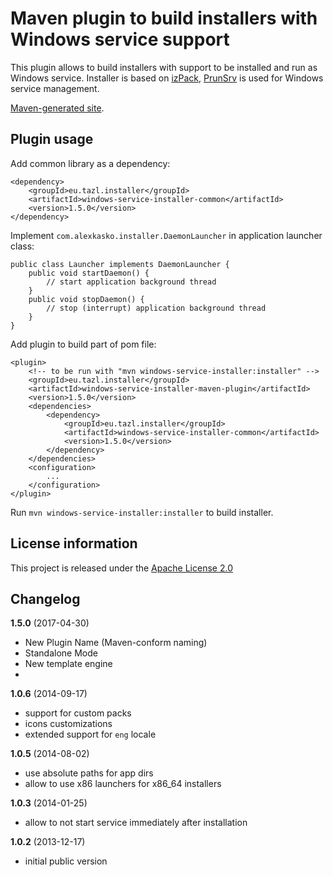 Maven plugin to build installers with Windows service support
=============================================================

This plugin allows to build installers with support to be installed and run as Windows service.
Installer is based on [izPack](http://izpack.org/), [PrunSrv](http://commons.apache.org/proper/commons-daemon/procrun.html)
is used for Windows service management.

[Maven-generated site](http://alexkasko.github.com/windows-service-installer/plugin).

Plugin usage
------------

Add common library as a dependency:

    <dependency>
        <groupId>eu.tazl.installer</groupId>
        <artifactId>windows-service-installer-common</artifactId>
        <version>1.5.0</version>
    </dependency>

Implement `com.alexkasko.installer.DaemonLauncher` in application launcher class:

    public class Launcher implements DaemonLauncher {
        public void startDaemon() {
            // start application background thread
        }
        public void stopDaemon() {
            // stop (interrupt) application background thread
        }
    }

Add plugin to build part of pom file:

    <plugin>
        <!-- to be run with "mvn windows-service-installer:installer" -->
        <groupId>eu.tazl.installer</groupId>
        <artifactId>windows-service-installer-maven-plugin</artifactId>
        <version>1.5.0</version>
        <dependencies>
            <dependency>
                <groupId>eu.tazl.installer</groupId>
                <artifactId>windows-service-installer-common</artifactId>
                <version>1.5.0</version>
            </dependency>
        </dependencies>
        <configuration>
            ...
        </configuration>
    </plugin>

Run `mvn windows-service-installer:installer` to build installer.

License information
-------------------

This project is released under the [Apache License 2.0](http://www.apache.org/licenses/LICENSE-2.0)

Changelog
---------

**1.5.0** (2017-04-30)

 * New Plugin Name (Maven-conform naming)
 * Standalone Mode
 * New template engine
 * 

**1.0.6** (2014-09-17)

 * support for custom packs
 * icons customizations
 * extended support for `eng` locale

**1.0.5** (2014-08-02)

 * use absolute paths for app dirs
 * allow to use x86 launchers for x86_64 installers

**1.0.3** (2014-01-25)

 * allow to not start service immediately after installation

**1.0.2** (2013-12-17)

 * initial public version